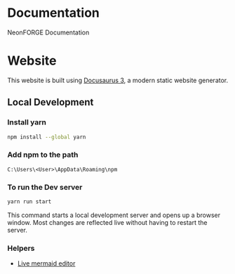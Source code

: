 # Documentation

NeonFORGE Documentation 

# Website

This website is built using [Docusaurus 3](https://docusaurus.io/), a modern static website generator.


## Local Development

### Install yarn
```bash
npm install --global yarn
```

### Add npm to the path

```
C:\Users\<User>\AppData\Roaming\npm
```

### To run the Dev server
```bash
yarn run start
```

This command starts a local development server and opens up a browser window. Most changes are reflected live without having to restart the server.

### Helpers

- [Live mermaid editor](https://mermaid.live/edit)
